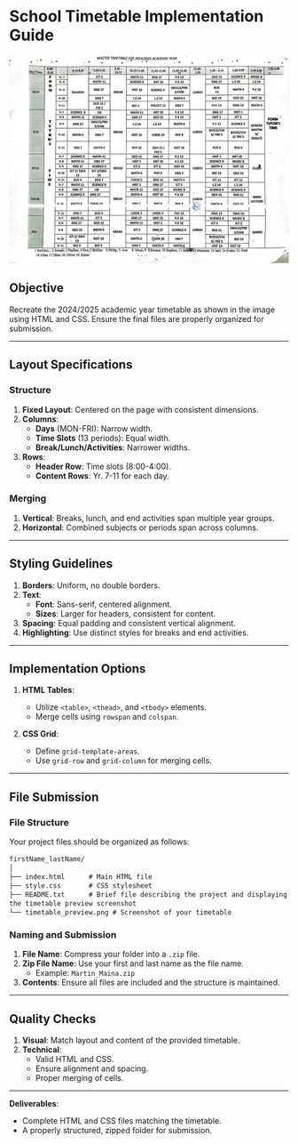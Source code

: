
# School Timetable Implementation Guide

![School Timetable](timetable_photo.jpeg "2024/2025 School Timetable")


## Objective
Recreate the 2024/2025 academic year timetable as shown in the image using HTML and CSS. Ensure the final files are properly organized for submission.

---

## Layout Specifications

### Structure
1. **Fixed Layout**: Centered on the page with consistent dimensions.
2. **Columns**:
   - **Days** (MON-FRI): Narrow width.
   - **Time Slots** (13 periods): Equal width.
   - **Break/Lunch/Activities**: Narrower widths.
3. **Rows**:
   - **Header Row**: Time slots (8:00-4:00).
   - **Content Rows**: Yr. 7-11 for each day.

### Merging
1. **Vertical**: Breaks, lunch, and end activities span multiple year groups.
2. **Horizontal**: Combined subjects or periods span across columns.

---

## Styling Guidelines

1. **Borders**: Uniform, no double borders.
2. **Text**:
   - **Font**: Sans-serif, centered alignment.
   - **Sizes**: Larger for headers, consistent for content.
3. **Spacing**: Equal padding and consistent vertical alignment.
4. **Highlighting**: Use distinct styles for breaks and end activities.

---

## Implementation Options

1. **HTML Tables**:
   - Utilize `<table>`, `<thead>`, and `<tbody>` elements.
   - Merge cells using `rowspan` and `colspan`.

2. **CSS Grid**:
   - Define `grid-template-areas`.
   - Use `grid-row` and `grid-column` for merging cells.

---

## File Submission

### File Structure
Your project files should be organized as follows:

```
firstName_lastName/
│
├── index.html      # Main HTML file
├── style.css       # CSS stylesheet
├── README.txt      # Brief file describing the project and displaying the timetable preview screenshot 
└── timetable_preview.png # Screenshot of your timetable
```

### Naming and Submission
1. **File Name**: Compress your folder into a `.zip` file.
2. **Zip File Name**: Use your first and last name as the file name.
   - Example: `Martin_Maina.zip`
3. **Contents**: Ensure all files are included and the structure is maintained.

---

## Quality Checks

1. **Visual**: Match layout and content of the provided timetable.
2. **Technical**:
   - Valid HTML and CSS.
   - Ensure alignment and spacing.
   - Proper merging of cells.

---

**Deliverables**:
- Complete HTML and CSS files matching the timetable.
- A properly structured, zipped folder for submission.
